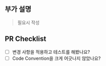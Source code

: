 ## 부가 설명
> 필요시 작성

## PR Checklist
- [ ] 변경 사항을 적용하고 테스트를 해봤나요?
- [ ] Code Convention을 크게 어긋나지 않았나요?
<!-- - [ ] Merge 하려는 커밋과 브랜치가 일치하나요? -->

<!-- ## PR Type
- [ ] Bugfix
- [ ] Feature
- [ ] Code style update (formatting, local variables)
- [ ] Refactoring (no functional changes, no api changes)
- [ ] Build related changes
- [ ] Other... Please describe: -->
